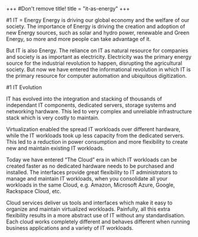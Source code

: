 +++
#Don't remove title!
title = "it-as-energy"
+++

#1 IT = Energy
Energy is driving our global economy and the welfare of our society. The importance of Energy is driving the creation and adoption of new Energy sources, such as solar and hydro power, renewable and Green Energy, so more and more people can take advantage of it. 

But IT is also Energy. The reliance on IT as natural resource for companies and society is as important as electricity. Electricity was the primary energy source for the industrial revolution to happen, disrupting the agricultural society. But now we have entered the informational revolution in which IT is the primary resource for computer automation and ubiquitous digitization.

#1 IT Evolution

IT has evolved into the integration and stacking of thousands of independant IT components,  dedicated servers, storage systems and networking hardware. This led to very complex and unreliable infrastructure stack which is very costly to maintain. 

Virtualization enabled the spread IT workloads over different hardware, while the IT workloads took up less capacity from the dedicated servers. This led to a reduction in power consumption and more flexibility to create new and maintain existing IT workloads.

Today we have entered “The Cloud” era in which IT workloads can be created faster as no dedicated hardware needs to be purchased and installed. The interfaces provide great flexibility to IT administrators to manage and maintain IT workloads, when you consolidate all your workloads in the same Cloud, e.g. Amazon, Microsoft Azure, Google, Rackspace Cloud, etc.

Cloud services deliver us tools and interfaces which make it easy to organize and maintain virtualized workloads. Painfully, all this extra flexibility results in a more abstract use of IT without any standardisation. Each cloud works completely different and behaves different when running business applications and a variety of IT workloads.

